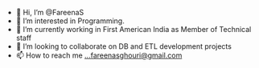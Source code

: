 - 👋 Hi, I’m @FareenaS
- 👀 I’m interested in Programming.
- 🌱 I’m currently working in First American India as Member of Technical staff
- 💞️ I’m looking to collaborate on DB and ETL development projects
- 📫 How to reach me ...fareenasghouri@gmail.com

<!---
FareenaS/FareenaS is a ✨ special ✨ repository because its `README.md` (this file) appears on your GitHub profile.
You can click the Preview link to take a look at your changes.
--->

